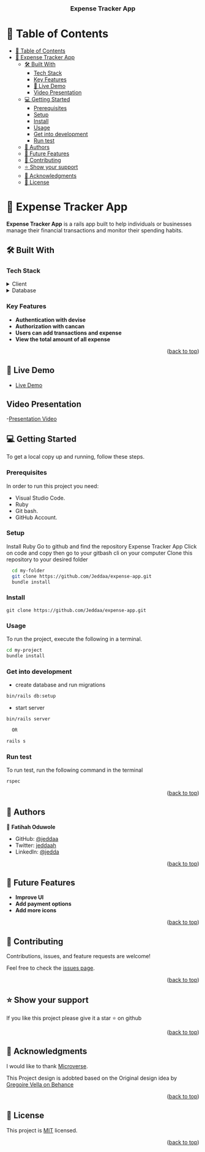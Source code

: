 <a name="readme-top"></a>

<div align="center">

  <h3><b>Expense Tracker App</b></h3>

</div>

<!-- TABLE OF CONTENTS -->

# 📗 Table of Contents

- [📗 Table of Contents](#-table-of-contents)
- [📖 Expense Tracker App ](#-expense-tracker-app-)
  - [🛠 Built With ](#-built-with-)
    - [Tech Stack ](#tech-stack-)
    - [Key Features ](#key-features-)
    - [🚀 Live Demo](#live-demo)
    - [ Video Presentation](#video)
  - [💻 Getting Started ](#-getting-started-)
    - [Prerequisites](#prerequisites)
    - [Setup](#setup)
    - [Install](#install)
    - [Usage](#usage)
    - [Get into development](#get-into-development)
    - [Run test](#run-test)
  - [👥 Authors ](#-authors-)
  - [🔭 Future Features ](#-future-features-)
  - [🤝 Contributing ](#-contributing-)
  - [⭐️ Show your support ](#️-show-your-support-)
  - [🙏 Acknowledgments ](#-acknowledgments-)
  - [📝 License ](#-license-)

<!-- PROJECT DESCRIPTION -->

# 📖 Expense Tracker App <a name="about-project"></a>

**Expense Tracker App** is a rails app built to help individuals or businesses manage their financial transactions and monitor their spending habits.

## 🛠 Built With <a name="built-with"></a>

### Tech Stack <a name="tech-stack"></a>

<details>
<summary>Client</summary>
  <ul>
    <li><a href="https://www.ruby-lang.org/en/">Rails</a></li>
  </ul>
</details>

<details>
<summary>Database</summary>
  <ul>
    <li><a href="https://www.postgres.com">Postgres</a></li>
  </ul>
</details>

<!-- Features -->

### Key Features <a name="key-features"></a>

<!-- - **Set up controller** -->

- **Authentication with devise**
- **Authorization with cancan**
- **Users can add transactions and expense**
- **View the total amount of all expense**

<p align="right">(<a href="#readme-top">back to top</a>)</p>

<!-- LIVE DEMO -->

## 🚀 Live Demo <a name="live-demo"></a>

- [Live Demo](https://expense-app-3t3b.onrender.com/)

<!-- Presentation -->

## Video Presentation <a name="video"></a>

-[Presentation Video](https://www.loom.com/share/793946bd7a9e4aa4a4a42c5bc81a82eb?sid=20acb184-62dc-41bd-9384-d145ffe8251d)

<!-- GETTING STARTED -->

## 💻 Getting Started <a name="getting-started"></a>

To get a local copy up and running, follow these steps.

### Prerequisites

In order to run this project you need:

- Visual Studio Code.
- Ruby
- Git bash.
- GitHub Account.

### Setup

Install Ruby
Go to github and find the repository Expense Tracker App
Click on code and copy then go to your gitbash cli on your computer Clone this repository to your desired folder

```sh
  cd my-folder
  git clone https://github.com/Jeddaa/expense-app.git
  bundle install

```

### Install

```
git clone https://github.com/Jeddaa/expense-app.git
```

### Usage

To run the project, execute the following in a terminal.

```sh
cd my-project
bundle install

```

### Get into development

- create database and run migrations

```sh
bin/rails db:setup

```

- start server

```sh
bin/rails server

  OR

rails s
```

### Run test

To run test, run the following command in the terminal

```sh
rspec

```

<p align="right">(<a href="#readme-top">back to top</a>)</p>

## 👥 Authors <a name="authors"></a>

👤 **Fatihah Oduwole**

- GitHub: [@jeddaa](https://github.com/jeddaa)
- Twitter: [jeddaah](https://twitter.com/_jeddaah)
- LinkedIn: [@jedda](https://linkedin.com/in/fatihahoduwole)
<p align="right">(<a href="#readme-top">back to top</a>)</p>

<!-- FUTURE FEATURES -->

## 🔭 Future Features <a name="future-features"></a>

- **Improve UI**
- **Add payment options**
- **Add more icons**

<p align="right">(<a href="#readme-top">back to top</a>)</p>

<!-- CONTRIBUTING -->

## 🤝 Contributing <a name="contributing"></a>

Contributions, issues, and feature requests are welcome!

Feel free to check the [issues page](https://github.com/Jeddaa/expense-app/issues).

<p align="right">(<a href="#readme-top">back to top</a>)</p>

<!-- SUPPORT -->

## ⭐️ Show your support <a name="support"></a>

If you like this project please give it a star ⭐️ on github

<p align="right">(<a href="#readme-top">back to top</a>)</p>

<!-- ACKNOWLEDGEMENTS -->

## 🙏 Acknowledgments <a name="acknowledgements"></a>

I would like to thank [Microverse](https://bit.ly/MicroverseTN).

This Project design is adobted based on the Original design idea by [Gregoire Vella on Behance](https://www.behance.net/gregoirevella)

<p align="right">(<a href="#readme-top">back to top</a>)</p>

<!-- LICENSE -->

## 📝 License <a name="license"></a>

This project is [MIT](/LICENSE) licensed.

<p align="right">(<a href="#readme-top">back to top</a>)</p>
